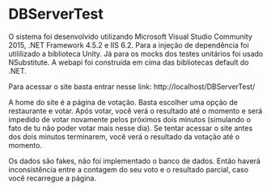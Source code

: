 # DBServerTest

O sistema foi desenvolvido utilizando Microsoft Visual Studio Community 2015, .NET Framework 4.5.2 e IIS 6.2.
Para a injeção de dependência foi utililizado a biblioteca Unity. Já para os mocks dos testes unitários foi usado NSubstitute. A webapi foi construída em cima das bibliotecas default do .NET.

Para acessar o site basta entrar nesse link: http://localhost/DBServerTest/ 

A home do site é a página de votação. Basta escolher uma opção de restaurante e votar. Após votar, você verá o resultado até o momento e será impedido de votar novamente pelos próximos dois minutos (simulando o fato de tu não poder votar mais nesse dia). Se tentar acessar o site antes dos dois minutos terminarem, você verá o resultado da votação até o momento.

Os dados são fakes, não foi implementado o banco de dados. Então haverá inconsistência entre a contagem do seu voto e o resultado parcial, caso você recarregue a página.
